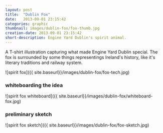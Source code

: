 ```yaml
---
layout: post
title:  "Dublin Fox"
date:   2013-09-01 23:15:42
categories: graphic
thumbnail: images/dublin-fox/fox-thumb.jpg
creation-date: 2013-09-01 23:15:42
short-description: Engine Yard Dublin's spirit animal.
---
```


A T-shirt illustration capturing what made Engine Yard Dublin special.
The fox is surrounded by some things representings Ireland's history,
like it's literary traditions and railway system.

![spirit fox]({{ site.baseurl}}/images/dublin-fox/fox-tech.jpg)

### whiteboarding the idea

![spirit fox whiteboard]({{ site.baseurl}}/images/dublin-fox/whiteboard-fox.jpg)

### preliminary sketch

![spirit fox sketch]({{ site.baseurl}}/images/dublin-fox/fox-sketch.jpg)
